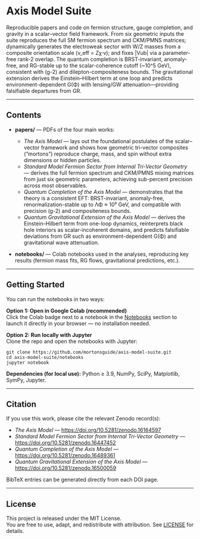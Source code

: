 # Axis Model Suite

Reproducible papers and code on fermion structure, gauge completion, and gravity in a scalar–vector field framework.
From six geometric inputs the suite reproduces the full SM fermion spectrum and CKM/PMNS matrices; dynamically
generates the electroweak sector with W/Z masses from a composite orientation scale (v_eff = Zχ·v); and fixes |Vub|
via a parameter-free rank-2 overlap. The quantum completion is BRST-invariant, anomaly-free, and RG-stable up to the
scalar-coherence cutoff (~10^5 GeV), consistent with (g-2) and dilepton-compositeness bounds. The gravitational
extension derives the Einstein–Hilbert term at one loop and predicts environment-dependent G(Φ) with lensing/GW
attenuation—providing falsifiable departures from GR.

---

## Contents

- **papers/** — PDFs of the four main works:
  - *The Axis Model* — lays out the foundational postulates of the scalar–vector framework and shows how geometric tri-vector composites (“mortons”) reproduce charge, mass, and spin without extra dimensions or hidden particles.  
  - *Standard Model Fermion Sector from Internal Tri-Vector Geometry* — derives the full fermion spectrum and CKM/PMNS mixing matrices from just six geometric parameters, achieving sub-percent precision across most observables.  
  - *Quantum Completion of the Axis Model* — demonstrates that the theory is a consistent EFT: BRST-invariant, anomaly-free, renormalization-stable up to ΛΦ ≈ 10⁵ GeV, and compatible with precision (g-2) and compositeness bounds.  
  - *Quantum Gravitational Extension of the Axis Model* — derives the Einstein–Hilbert term from one-loop dynamics, reinterprets black hole interiors as scalar-incoherent domains, and predicts falsifiable deviations from GR such as environment-dependent G(Φ) and gravitational wave attenuation.  

- **notebooks/** — Colab notebooks used in the analyses, reproducing key results (fermion mass fits, RG flows, gravitational predictions, etc.).

---

## Getting Started

You can run the notebooks in two ways:

**Option 1: Open in Google Colab (recommended)**  
Click the Colab badge next to a notebook in the [Notebooks](#notebooks) section to launch it directly in your browser — no installation needed.

**Option 2: Run locally with Jupyter**  
Clone the repo and open the notebooks with Jupyter:

    git clone https://github.com/mortonsguide/axis-model-suite.git
    cd axis-model-suite/notebooks
    jupyter notebook

**Dependencies (for local use):** Python ≥ 3.9, NumPy, SciPy, Matplotlib, SymPy, Jupyter.

---

## Citation

If you use this work, please cite the relevant Zenodo record(s):

- *The Axis Model* — https://doi.org/10.5281/zenodo.16164597  
- *Standard Model Fermion Sector from Internal Tri-Vector Geometry* — https://doi.org/10.5281/zenodo.16447452  
- *Quantum Completion of the Axis Model* — https://doi.org/10.5281/zenodo.16489361  
- *Quantum Gravitational Extension of the Axis Model* — https://doi.org/10.5281/zenodo.16500059  

BibTeX entries can be generated directly from each DOI page.

---

## License

This project is released under the MIT License.  
You are free to use, adapt, and redistribute with attribution. See [LICENSE](LICENSE) for details.
